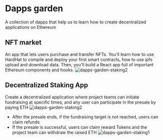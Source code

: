 # Dapps garden

A collection of dapps that help us to learn how to create decentralized applications on Ethereum

## NFT market

An app that lets users purchase and transfer NFTs.
You'll learn how to use HardHat to compile and deploy your first smart contracts, how to use ipfs upload and download data.
Then, you'll build a React app full of important Ethereum components and hooks.
![dapps-garden-staking2](https://3bcaf57.webp.li/myblog/dapps-garden4.png)

## Decentralized Staking App

Create a decentralized application where project teams can initiate fundraising at specific times, and any user can participate in the presale by paying ETH
![dapps-garden-staking2](https://3bcaf57.webp.li/myblog/dapps-garden-staking3.png)

- After the presale ends, if the fundraising target is not reached, users can claim refunds
- If the presale is successful, users can claim reward Tokens and the project team can withdraw the raised ETH
  ![dapps-garden-staking1](https://3bcaf57.webp.li/myblog/dapps-garden-staking1.png)
